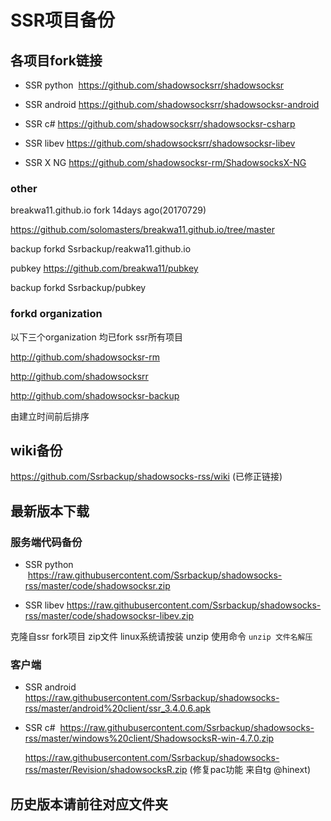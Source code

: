 # SSR项目备份

## 各项目fork链接

* SSR python  https://github.com/shadowsocksrr/shadowsocksr

* SSR android https://github.com/shadowsocksrr/shadowsocksr-android

* SSR c# https://github.com/shadowsocksrr/shadowsocksr-csharp

* SSR libev https://github.com/shadowsocksrr/shadowsocksr-libev

* SSR X NG https://github.com/shadowsocksr-rm/ShadowsocksX-NG

### other

breakwa11.github.io fork 14days ago(20170729)

https://github.com/solomasters/breakwa11.github.io/tree/master

backup forkd Ssrbackup/reakwa11.github.io

pubkey https://github.com/breakwa11/pubkey

backup forkd Ssrbackup/pubkey

### forkd organization

以下三个organization 均已fork ssr所有项目

http://github.com/shadowsocksr-rm

http://github.com/shadowsocksrr

http://github.com/shadowsocksr-backup


由建立时间前后排序

## wiki备份

https://github.com/Ssrbackup/shadowsocks-rss/wiki  (已修正链接)

## 最新版本下载

### 服务端代码备份

* SSR python  https://raw.githubusercontent.com/Ssrbackup/shadowsocks-rss/master/code/shadowsocksr.zip

* SSR libev https://raw.githubusercontent.com/Ssrbackup/shadowsocks-rss/master/code/shadowsocksr-libev.zip

克隆自ssr fork项目 zip文件 linux系统请按装 unzip   使用命令  `unzip 文件名解压`

### 客户端

* SSR android   https://raw.githubusercontent.com/Ssrbackup/shadowsocks-rss/master/android%20client/ssr_3.4.0.6.apk

* SSR c#  https://raw.githubusercontent.com/Ssrbackup/shadowsocks-rss/master/windows%20client/ShadowsocksR-win-4.7.0.zip
 
  https://raw.githubusercontent.com/Ssrbackup/shadowsocks-rss/master/Revision/shadowsocksR.zip (修复pac功能 来自tg @hinext)

## 历史版本请前往对应文件夹
